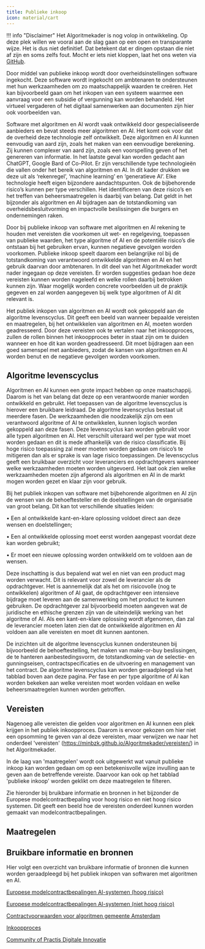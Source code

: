 ```yaml
---
title: Publieke inkoop
icon: material/cart
---
```



!!! info "Disclaimer"
    Het Algoritmekader is nog volop in ontwikkeling. Op deze plek willen we vooral aan de slag gaan op een open en transparante wijze. Het is dus niet definitief. Dat betekent dat er dingen opstaan die niet af zijn en soms zelfs fout. Mocht er iets niet kloppen, laat het ons weten via [GitHub](https://github.com/MinBZK/Algoritmekader).


Door middel van publieke inkoop wordt door overheidsinstellingen software ingekocht. Deze software wordt ingekocht om ambtenaren te ondersteunen met hun werkzaamheden om zo maatschappelijk waarden te creëren. Het kan bijvoorbeeld gaan om het inkopen van een systeem waarmee een aanvraag voor een subsidie of vergunning kan worden behandeld. Het virtueel vergaderen of het digitaal samenwerken aan documenten zijn hier ook voorbeelden van. 

Software met algoritmen  en AI wordt vaak ontwikkeld door gespecialiseerde aanbieders en bevat steeds meer algoritmen en AI. Het komt ook voor dat de overheid deze technologie zelf ontwikkelt. Deze algoritmen en AI kunnen eenvoudig van aard zijn, zoals het maken van een eenvoudige berekening. Zij kunnen complexer van aard zijn, zoals een voorspelling geven of het genereren van informatie. In het laatste geval kan worden gedacht aan ChatGPT, Google Bard of Co-Pilot.
Er zijn verschillende type technologieën die vallen onder het bereik van algoritmen en AI. In dit kader drukken we deze uit als ‘rekenregel’, ‘machine learning’ en ‘generatieve AI’. Elke technologie heeft eigen bijzondere aandachtspunten. Ook de bijbehorende risico’s kunnen per type verschillen. Het identificeren van deze risico’s en het treffen van beheersmaatregelen is daarbij van belang. Dat geldt in het bijzonder als algoritmen en AI bijdragen aan de totstandkoming van overheidsbesluitvorming en impactvolle beslissingen die burgers en ondernemingen raken. 

Door bij publieke inkoop van software met algoritmen en AI rekening te houden met vereisten die voorkomen uit wet- en regelgeving, toepassen van publieke waarden, het type algoritme of AI en de potentiële risico’s die ontstaan bij het gebruiken ervan, kunnen negatieve gevolgen worden voorkomen. Publieke inkoop speelt daarom een belangrijke rol bij de totstandkoming van verantwoord ontwikkelde algoritmen en AI en het gebruik daarvan door ambtenaren. 
In dit deel van het Algoritmekader wordt nader ingegaan op deze vereisten. Er worden suggesties gedaan hoe deze vereisten kunnen worden nageleefd en welke rollen daarbij betrokken kunnen zijn. Waar mogelijk worden concrete voorbeelden uit de praktijk gegeven en zal worden aangegeven bij welk type algoritmen of AI dit relevant is.

Het publiek inkopen van algoritmen en AI wordt ook gekoppeld aan de algoritme levenscyclus. Dit geeft een beeld van wanneer bepaalde vereisten en maatregelen, bij het ontwikkelen van algoritmen en AI, moeten worden geadresseerd. Door deze vereisten ook te vertalen naar het inkoopproces, zullen de rollen binnen het inkoopproces beter in staat zijn om te duiden wanneer en hoe dit kan worden geadresseerd. Dit moet bijdragen aan een goed samenspel met aanbieders, zodat de kansen van algoritmen en AI worden benut en de negatieve gevolgen worden voorkomen.  

 
## Algoritme levenscyclus
Algoritmen en AI kunnen een grote impact hebben op onze maatschappij. Daarom is het van belang dat deze op een verantwoorde manier worden ontwikkeld en gebruikt. Het toepassen van de algoritme levenscyclus is hierover een bruikbare leidraad. De algoritme levenscyclus bestaat uit meerdere fasen. De werkzaamheden die noodzakelijk zijn om een verantwoord algoritme of AI te ontwikkelen, kunnen logisch worden gekoppeld aan deze fasen. 
Deze levenscyclus kan worden gebruikt voor alle typen algoritmen en AI. Het verschilt uiteraard wel per type wat moet worden gedaan en dit is mede afhankelijk van de risico classificatie. Bij hoge risico toepassing zal meer moeten worden gedaan om risico’s te mitigeren dan als er sprake is van lage risico toepassingen. De levenscyclus geeft een bruikbaar overzicht voor leveranciers en opdrachtgevers wanneer welke werkzaamheden moeten worden uitgevoerd. Het laat ook zien welke werkzaamheden moeten zijn afgerond als algoritmen en AI in de markt mogen worden gezet en klaar zijn voor gebruik. 

Bij het publiek inkopen van software met bijbehorende algoritmen en AI zijn de wensen van de behoeftesteller en de doelstellingen van de organisatie van groot belang. Dit kan tot verschillende situaties leiden:

•	Een al ontwikkelde kant-en-klare oplossing voldoet direct aan deze wensen en doelstellingen;

•	Een al ontwikkelde oplossing moet eerst worden aangepast voordat deze kan worden gebruikt;

•	Er moet een nieuwe oplossing worden ontwikkeld om te voldoen aan de wensen. 

Deze inschatting is dus bepalend wat wel en niet van een product mag worden verwacht. Dit is relevant voor zowel de leverancier als de opdrachtgever. Het is aannemelijk dat als het om risicovolle (nog te ontwikkelen) algoritmen of AI gaat, de opdrachtgever een intensieve bijdrage moet leveren aan de samenwerking om het product te kunnen gebruiken. De opdrachtgever zal bijvoorbeeld moeten aangeven wat de juridische en ethische grenzen zijn van de uiteindelijk werking van het algoritme of AI. Als een kant-en-klare oplossing wordt afgenomen, dan zal de leverancier moeten laten zien dat de ontwikkelde algoritmen en AI voldoen aan alle vereisten en moet dit kunnen aantonen. 

De inzichten uit de algoritme levenscyclus kunnen ondersteunen bij bijvoorbeeld de behoeftestelling, het maken van make-or-buy beslissingen, de te hanteren aanbestedingsvorm, de totstandkoming van de selectie- en gunningseisen, contractspecificaties en de uitvoering en management van het contract. De algoritme levenscyclus kan worden geraadpleegd via het tabblad boven aan deze pagina. Per fase en per type algoritme of AI kan worden bekeken aan welke vereisten moet worden voldaan en welke beheersmaatregelen kunnen worden getroffen. 

## Vereisten

Nagenoeg alle vereisten die gelden voor algoritmen en AI kunnen een plek krijgen in het publiek inkoopproces. Daarom is ervoor gekozen om hier niet een opsomming te geven van al deze vereisten, maar verwijzen we naar het onderdeel 'vereisten' (https://minbzk.github.io/Algoritmekader/vereisten/) in het Algoritmekader.

In de laag van 'maatregelen' wordt ook uitgewerkt wat vanuit publieke inkoop kan worden gedaan om op een betekenisvolle wijze invulling aan te geven aan de betreffende vereiste. Daarvoor kan ook op het tabblad 'publieke inkoop' worden geklikt om deze maatregelen te filteren.

Zie hieronder bij bruikbare informatie en bronnen in het bijzonder de Europese modelcontractbepaling voor hoog risico en niet hoog risico systemen. Dit geeft een beeld hoe de vereisten onderdeel kunnen worden gemaakt van modelcontractbepalingen.  

## Maatregelen

<!-- list_maatregelen bouwblok/publieke-inkoop -->


## Bruikbare informatie en bronnen

Hier volgt een overzicht van bruikbare informatie of bronnen die kunnen worden geraadpleegd bij het publiek inkopen van softwaren met algoritmen en AI. 

[Europese modelcontractbepalingen AI-systemen (hoog risico)](https://public-buyers-community.ec.europa.eu/sites/default/files/2023-10/AI_Procurement_Clauses_template_High_Risk%20NL.pdf)

[Europese modelcontractbepalingen AI-systemen (niet hoog risico)](https://public-buyers-community.ec.europa.eu/sites/default/files/2023-10/AI_Procurement_Clauses_Template_NON_HIGH_RISK_NL.pdf)

[Contractvoorwaarden voor algoritmen gemeente Amsterdam](https://www.amsterdam.nl/innovatie/digitalisering-technologie/algoritmen-ai/contractvoorwaarden-algoritmen/)

[Inkoopproces](https://www.pianoo.nl/nl/inkoopproces)

[Community of Practis Digitale Innovatie](https://www.pianoo.nl/nl/themas/innovatie/netwerken/community-practice-digitale-innovaties)








